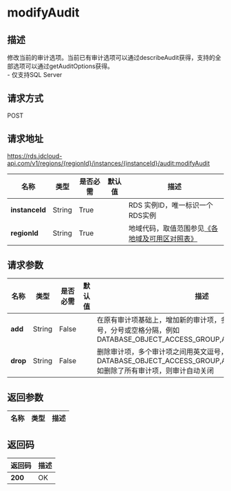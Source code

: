 # modifyAudit


## 描述
修改当前的审计选项。当前已有审计选项可以通过describeAudit获得，支持的全部选项可以通过getAuditOptions获得。<br>- 仅支持SQL Server

## 请求方式
POST

## 请求地址
https://rds.jdcloud-api.com/v1/regions/{regionId}/instances/{instanceId}/audit:modifyAudit

|名称|类型|是否必需|默认值|描述|
|---|---|---|---|---|
|**instanceId**|String|True| |RDS 实例ID，唯一标识一个RDS实例|
|**regionId**|String|True| |地域代码，取值范围参见[《各地域及可用区对照表》](../Enum-Definitions/Regions-AZ.md)|

## 请求参数
|名称|类型|是否必需|默认值|描述|
|---|---|---|---|---|
|**add**|String|False| |在原有审计项基础上，增加新的审计项，多个审计项之间用英文逗号，分号或空格分隔，例如DATABASE_OBJECT_ACCESS_GROUP,ACKUP_RESTORE_GROUP|
|**drop**|String|False| |删除审计项，多个审计项之间用英文逗号，分号或空格分隔，例如DATABASE_OBJECT_ACCESS_GROUP,ACKUP_RESTORE_GROUP<br>如删除了所有审计项，则审计自动关闭|


## 返回参数
|名称|类型|描述|
|---|---|---|



## 返回码
|返回码|描述|
|---|---|
|**200**|OK|
